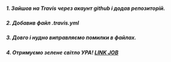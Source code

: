 ##### 1. Зайшов на Travis через акаунт github і додав репозиторій.
##### 2. Добавив файл .travis.yml
##### 3. Довго і нудно виправляємо помилки в файлах.
##### 4. Отримуємо зелене світло УРА! [LINK JOB](https://travis-ci.org/tarasshynkler/firstrepos)
